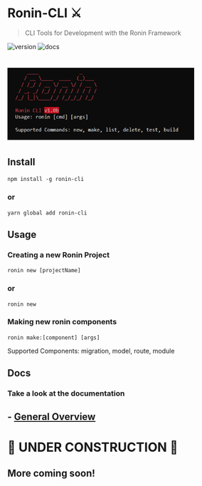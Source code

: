 # Ronin-CLI ⚔️
> CLI Tools for Development with the Ronin Framework

![version](https://img.shields.io/badge/version-0.0.1b-brightgreen.svg?style=flat-square) ![docs](https://img.shields.io/badge/docs-coming%20soon-orange.svg?style=flat-square)

<h1 align="left">
	<img width="420" src="media/ronin-cli-screenshot.png" alt="Ronin-Cli">
</h1>

## Install
```console
npm install -g ronin-cli
```
### or 
```console
yarn global add ronin-cli
```

## Usage
### Creating a new Ronin Project
```console
ronin new [projectName]
```
### or
```console
ronin new 
```

### Making new ronin components
```console
ronin make:[component] [args]
```
Supported Components: migration, model, route, module

## Docs
### Take a look at the documentation
## - [General Overview](docs/GENERAL.md)

# 🚧 UNDER CONSTRUCTION 🚧
## More coming soon!